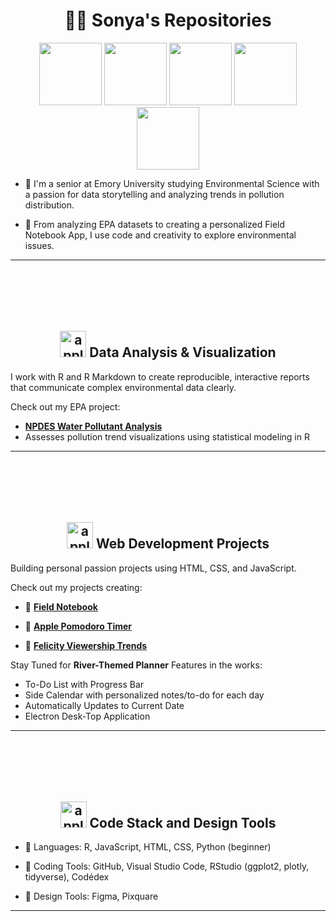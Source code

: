<h1 style="text-align: center;">🍎🍏 Sonya's Repositories</h1>

<p align="center">
  <img src="https://github.com/user-attachments/assets/ef73ab14-4a90-4533-b5a0-2871ad8898ee" width="100"/>
  <img src="https://github.com/user-attachments/assets/94504afa-3751-4a83-8f34-3da74d877362" width="100"/>
  <img src="https://github.com/user-attachments/assets/f4ce9c72-dc9b-4a89-89f8-e9553f1c68e1" width="100"/>
  <img src="https://github.com/user-attachments/assets/712c7ca4-6977-4179-84a4-a6c41a3e6630" width="100"/>
  <img src="https://github.com/user-attachments/assets/22eafdb7-8855-48bb-bca0-dff11a125bcb" width="100"/>
</p>

- 🍏 I'm a senior at Emory University studying Environmental Science with a passion for data storytelling and analyzing trends in pollution distribution.

- 🍎 From analyzing EPA datasets to creating a personalized Field Notebook App, I use code and creativity to explore environmental issues.

---

<h2 style="text-align: center;">
  <img src="https://github.com/user-attachments/assets/94504afa-3751-4a83-8f34-3da74d877362" alt="apple" style="width: 2em; height: 2em; margin-top: 4em" />
  Data Analysis & Visualization 
</h2>

I work with R and R Markdown to create reproducible, interactive reports that communicate complex environmental data clearly.

Check out my EPA project:
- [**NPDES Water Pollutant Analysis**](https://github.com/sonya-dee/npdes_water_2024)  
- Assesses pollution trend visualizations using statistical modeling in R

---
<h2 style="text-align: center;">
  <img src="https://github.com/user-attachments/assets/f4ce9c72-dc9b-4a89-89f8-e9553f1c68e1" alt="apple" style="width: 2em; height: 2em; margin-top: 4em" />
  Web Development Projects
</h2>
  
Building personal passion projects using HTML, CSS, and JavaScript.

Check out my projects creating: 

- 🍎 [**Field Notebook**](https://github.com/sonya-dee/field_notebook)

- 🍏 [**Apple Pomodoro Timer**](https://github.com/sonya-dee/apple_timer)

- 🍎 [**Felicity Viewership Trends**](https://github.com/sonya-dee/felicity_thursdays_2024)

Stay Tuned for **River-Themed Planner**
Features in the works: 
- To-Do List with Progress Bar
- Side Calendar with personalized notes/to-do for each day
- Automatically Updates to Current Date
- Electron Desk-Top Application

--- 
<h2 style="text-align: center;">
  <img src="https://github.com/user-attachments/assets/22eafdb7-8855-48bb-bca0-dff11a125bcb" alt="apple" style="width: 2em; height: 2em; margin-top: 4em" />
  Code Stack and Design Tools
</h2>

- 🍎 Languages: R, JavaScript, HTML, CSS, Python (beginner)

- 🍎 Coding Tools: GitHub, Visual Studio Code, RStudio (ggplot2, plotly, tidyverse), Codédex

- 🍎 Design Tools: Figma, Pixquare 

---
